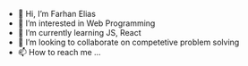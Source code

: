 - 👋 Hi, I’m Farhan Elias
- 👀 I’m interested in Web Programming
- 🌱 I’m currently learning JS, React
- 💞️ I’m looking to collaborate on competetive problem solving
- 📫 How to reach me ...

<!---
faarhaan10/faarhaan10 is a ✨ special ✨ repository because its `README.md` (this file) appears on your GitHub profile.
You can click the Preview link to take a look at your changes.
--->
